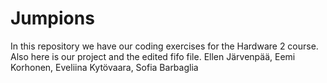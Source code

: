 # Jumpions
In this repository we have our coding exercises for the Hardware 2 course. 
Also here is our project and the edited fifo file. 
Ellen Järvenpää, Eemi Korhonen, Eveliina Kytövaara, Sofia Barbaglia
